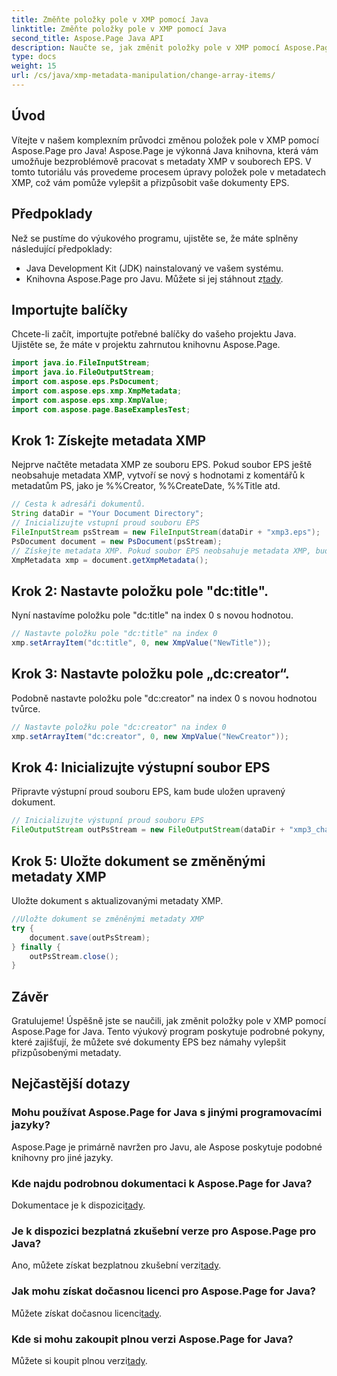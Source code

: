 ```yaml
---
title: Změňte položky pole v XMP pomocí Java
linktitle: Změňte položky pole v XMP pomocí Java
second_title: Aspose.Page Java API
description: Naučte se, jak změnit položky pole v XMP pomocí Aspose.Page for Java. Upravte metadata bez námahy pomocí našeho podrobného průvodce. Vylepšete své dokumenty EPS nyní!
type: docs
weight: 15
url: /cs/java/xmp-metadata-manipulation/change-array-items/
---
```

## Úvod
Vítejte v našem komplexním průvodci změnou položek pole v XMP pomocí Aspose.Page pro Java! Aspose.Page je výkonná Java knihovna, která vám umožňuje bezproblémově pracovat s metadaty XMP v souborech EPS. V tomto tutoriálu vás provedeme procesem úpravy položek pole v metadatech XMP, což vám pomůže vylepšit a přizpůsobit vaše dokumenty EPS.
## Předpoklady
Než se pustíme do výukového programu, ujistěte se, že máte splněny následující předpoklady:
- Java Development Kit (JDK) nainstalovaný ve vašem systému.
-  Knihovna Aspose.Page pro Javu. Můžete si jej stáhnout z[tady](https://releases.aspose.com/page/java/).
## Importujte balíčky
Chcete-li začít, importujte potřebné balíčky do vašeho projektu Java. Ujistěte se, že máte v projektu zahrnutou knihovnu Aspose.Page.
```java
import java.io.FileInputStream;
import java.io.FileOutputStream;
import com.aspose.eps.PsDocument;
import com.aspose.eps.xmp.XmpMetadata;
import com.aspose.eps.xmp.XmpValue;
import com.aspose.page.BaseExamplesTest;

```
## Krok 1: Získejte metadata XMP
Nejprve načtěte metadata XMP ze souboru EPS. Pokud soubor EPS ještě neobsahuje metadata XMP, vytvoří se nový s hodnotami z komentářů k metadatům PS, jako je %%Creator, %%CreateDate, %%Title atd.
```java
// Cesta k adresáři dokumentů.
String dataDir = "Your Document Directory";
// Inicializujte vstupní proud souboru EPS
FileInputStream psStream = new FileInputStream(dataDir + "xmp3.eps");
PsDocument document = new PsDocument(psStream);
// Získejte metadata XMP. Pokud soubor EPS neobsahuje metadata XMP, bude nový soubor vyplněn hodnotami z komentářů metadat PS.
XmpMetadata xmp = document.getXmpMetadata();
```
## Krok 2: Nastavte položku pole "dc:title".
Nyní nastavíme položku pole "dc:title" na index 0 s novou hodnotou.
```java
// Nastavte položku pole "dc:title" na index 0
xmp.setArrayItem("dc:title", 0, new XmpValue("NewTitle"));
```
## Krok 3: Nastavte položku pole „dc:creator“.
Podobně nastavte položku pole "dc:creator" na index 0 s novou hodnotou tvůrce.
```java
// Nastavte položku pole "dc:creator" na index 0
xmp.setArrayItem("dc:creator", 0, new XmpValue("NewCreator"));
```
## Krok 4: Inicializujte výstupní soubor EPS
Připravte výstupní proud souboru EPS, kam bude uložen upravený dokument.
```java
// Inicializujte výstupní proud souboru EPS
FileOutputStream outPsStream = new FileOutputStream(dataDir + "xmp3_changed.eps");
```
## Krok 5: Uložte dokument se změněnými metadaty XMP
Uložte dokument s aktualizovanými metadaty XMP.
```java
//Uložte dokument se změněnými metadaty XMP
try {
    document.save(outPsStream);
} finally {
    outPsStream.close();
}
```
## Závěr
Gratulujeme! Úspěšně jste se naučili, jak změnit položky pole v XMP pomocí Aspose.Page for Java. Tento výukový program poskytuje podrobné pokyny, které zajišťují, že můžete své dokumenty EPS bez námahy vylepšit přizpůsobenými metadaty.

## Nejčastější dotazy
### Mohu používat Aspose.Page for Java s jinými programovacími jazyky?
Aspose.Page je primárně navržen pro Javu, ale Aspose poskytuje podobné knihovny pro jiné jazyky.
### Kde najdu podrobnou dokumentaci k Aspose.Page for Java?
 Dokumentace je k dispozici[tady](https://reference.aspose.com/page/java/).
### Je k dispozici bezplatná zkušební verze pro Aspose.Page pro Java?
 Ano, můžete získat bezplatnou zkušební verzi[tady](https://releases.aspose.com/).
### Jak mohu získat dočasnou licenci pro Aspose.Page for Java?
 Můžete získat dočasnou licenci[tady](https://purchase.aspose.com/temporary-license/).
### Kde si mohu zakoupit plnou verzi Aspose.Page for Java?
 Můžete si koupit plnou verzi[tady](https://purchase.aspose.com/buy).